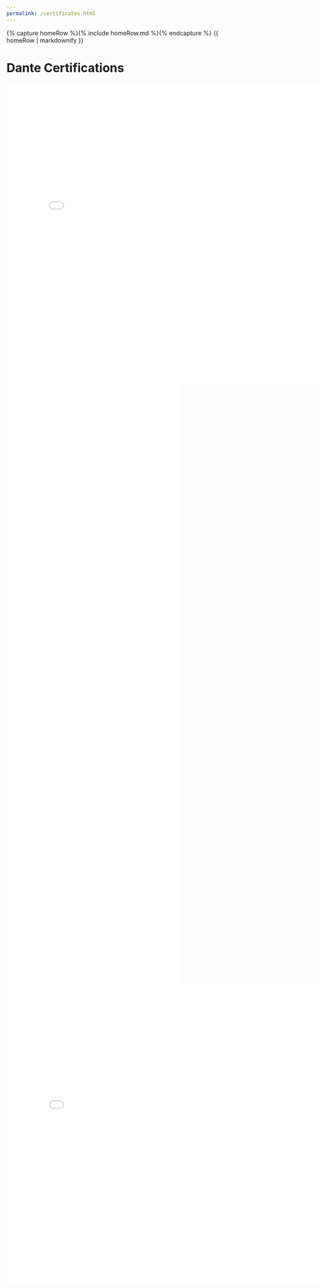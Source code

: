 ```yaml
---
permalink: /certificates.html
---
```


<body>
    {% capture homeRow %}{% include homeRow.md %}{% endcapture %}
    {{ homeRow | markdownify }}
</body>

# Dante Certifications

<embed src="scottensound.com/assets/pdfs/lvl1.pdf" width="800px" height="700px" />
<embed src="/pdfs/lvl2.pdf" width="80%" height="700px" />
<embed src="/pdfs/lvl3.pdf" width="80%" height="700px" />

<br>

<embed src="assets/pdfs/lvl2.pdf" width="800" height="700" type="application/pdf">
